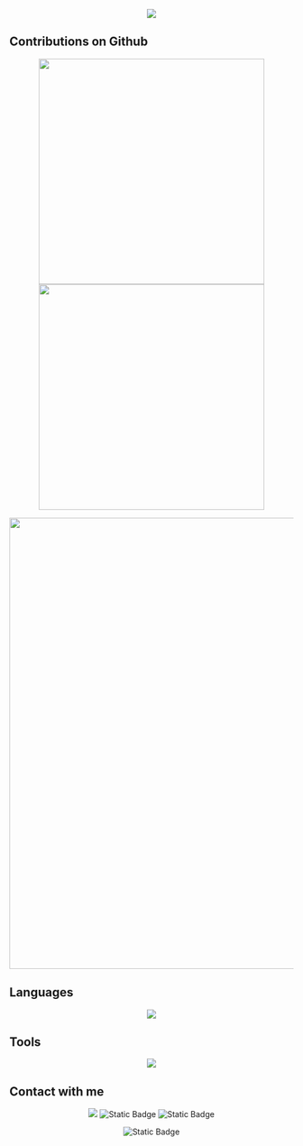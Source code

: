 <p align="center">
<img src="https://readme-typing-svg.demolab.com?font=Orbitron&size=25&pause=1000&center=true&vCenter=true&random=false&width=600&lines=Welcome+to+my+GitHub+profile+page!;I+am+super+obsessed+with+programming!" />
</p>

## Contributions on Github

<p align="center">
<!-- https://github.com/anuraghazra/github-readme-stats -->
<img align="center" width="400" src="https://github-readme-stats.vercel.app/api?username=No8ah&theme=transparent&show_icons=true&hide_border=true&show=reviews&hide_title=true&hide=prs" />
<!-- https://github.com/DenverCoder1/github-readme-streak-stats -->
<img align="center" width="400" src="https://streak-stats.demolab.com?user=No8ah&theme=transparent&date_format=%5BY.%5Dn.j&hide_border=true" />
  
<div align="center">  
<img width="800" src="https://github-readme-activity-graph.vercel.app/graph?username=No8ah&theme=react-dark&hide_border=true&area=true&custom_title=Contribution%20Graph" />
</div>  

## Languages 

<p align="center">
  <a href="https://skillicons.dev">
    <img src="https://skillicons.dev/icons?i=cpp,latex,matlab,c,py,md&theme=light" />
  </a>
</p>

## Tools

<p align="center">
  <a href="https://skillicons.dev">
    <img src="https://skillicons.dev/icons?i=docker,linux,git,github,vscode&theme=light" />
  </a>
</p>

## Contact with me

<p align="center">
<a href="https://github.com/No8ah"><img src="https://img.shields.io/badge/GitHub-No8ah-blue?logo=github" /></a>
<img alt="Static Badge" src="https://img.shields.io/badge/WeChat-Oxq9213-green?logo=wechat">
<img alt="Static Badge" src="https://img.shields.io/badge/Gmail-ouzinan6%40gmail.com-red?logo=gmail">
</p>

<p align="center">
<img alt="Static Badge" src="https://img.shields.io/badge/ZiNan%20Ou-blue?logo=linkedin&link=http%3A%2F%2Flinkedin.com%2Fin%2F%E5%AD%90%E6%A5%A0-%E5%8C%BA-0a6178322">
</p>




